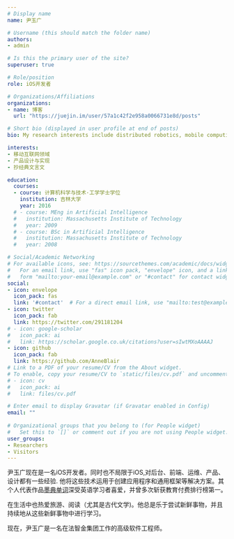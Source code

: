 ```yaml
---
# Display name
name: 尹玉广

# Username (this should match the folder name)
authors:
- admin

# Is this the primary user of the site?
superuser: true

# Role/position
role: iOS开发者

# Organizations/Affiliations
organizations:
- name: 博客
  url: "https://juejin.im/user/57a1c42f2e958a0066731e8d/posts"

# Short bio (displayed in user profile at end of posts)
bio: My research interests include distributed robotics, mobile computing and programmable matter.

interests:
- 移动互联网领域
- 产品设计与实现
- 抄经典文言文

education:
  courses: 
  - course: 计算机科学与技术·工学学士学位
    institution: 吉林大学
    year: 2016
  # - course: MEng in Artificial Intelligence
  #   institution: Massachusetts Institute of Technology
  #   year: 2009
  # - course: BSc in Artificial Intelligence
  #   institution: Massachusetts Institute of Technology
  #   year: 2008

# Social/Academic Networking
# For available icons, see: https://sourcethemes.com/academic/docs/widgets/#icons
#   For an email link, use "fas" icon pack, "envelope" icon, and a link in the
#   form "mailto:your-email@example.com" or "#contact" for contact widget.
social:
- icon: envelope
  icon_pack: fas
  link: '#contact'  # For a direct email link, use "mailto:test@example.org".
- icon: twitter
  icon_pack: fab
  link: https://twitter.com/291181204
# - icon: google-scholar
#   icon_pack: ai
#   link: https://scholar.google.co.uk/citations?user=sIwtMXoAAAAJ
- icon: github
  icon_pack: fab
  link: https://github.com/AnneBlair
# Link to a PDF of your resume/CV from the About widget.
# To enable, copy your resume/CV to `static/files/cv.pdf` and uncomment the lines below.  
# - icon: cv
#   icon_pack: ai
#   link: files/cv.pdf

# Enter email to display Gravatar (if Gravatar enabled in Config)
email: ""
  
# Organizational groups that you belong to (for People widget)
#   Set this to `[]` or comment out if you are not using People widget.  
user_groups:
- Researchers
- Visitors
---
```


尹玉广现在是一名iOS开发者。同时也不局限于iOS,对后台、前端、运维、产品、设计都有一些经验. 他将这些技术运用于创建应用程序和通用框架等解决方案。其个人代表作品[墨典单词](https://apps.apple.com/cn/app/墨典单词-高效学英语锁屏背单词的必备神器/id1373544809)深受英语学习者喜爱，并曾多次斩获教育付费排行榜第一。

在生活中也热爱旅游、阅读（尤其是古代文学)。他总是乐于尝试新鲜事物，并且持续地从这些新鲜事物中进行学习。

现在，尹玉广是一名在法智金集团工作的高级软件工程师。
